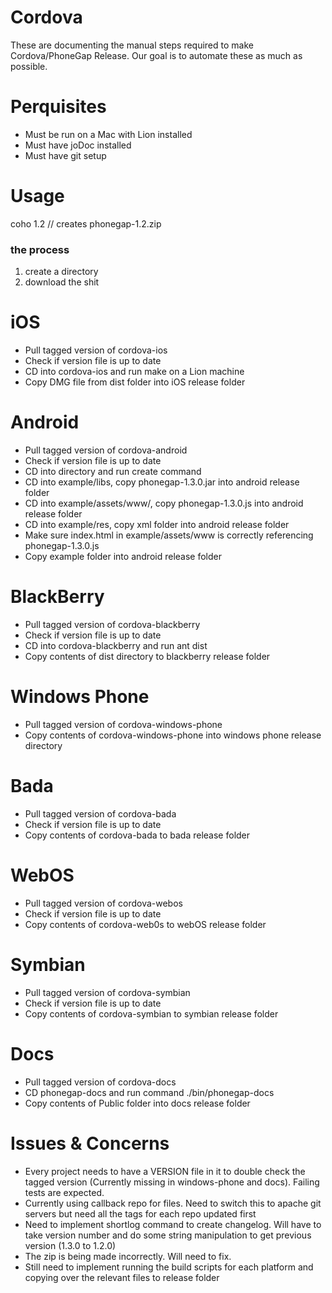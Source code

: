 Cordova
=======

These are documenting the manual steps required to make Cordova/PhoneGap Release. Our goal is to automate these as much as possible.

Perquisites
===========
 - Must be run on a Mac with Lion installed
 - Must have joDoc installed
 - Must have git setup

Usage
=====

   coho 1.2
   // creates phonegap-1.2.zip


### the process


1. create a directory
2. download the shit


iOS
===
 - Pull tagged version of cordova-ios 
 - Check if version file is up to date
 - CD into cordova-ios and run make on a Lion machine
 - Copy DMG file from dist folder into iOS release folder


Android
=======
 - Pull tagged version of cordova-android
 - Check if version file is up to date
 - CD into directory and run create command
 - CD into example/libs, copy phonegap-1.3.0.jar into android release folder
 - CD into example/assets/www/, copy phonegap-1.3.0.js into android release folder
 - CD into example/res, copy xml folder into android release folder
 - Make sure index.html in example/assets/www is correctly referencing phonegap-1.3.0.js
 - Copy example folder into android release folder


BlackBerry
==========
 - Pull tagged version of cordova-blackberry
 - Check if version file is up to date
 - CD into cordova-blackberry and run ant dist
 - Copy contents of dist directory to blackberry release folder
 
Windows Phone
=============
 - Pull tagged version of cordova-windows-phone
 - Copy contents of cordova-windows-phone into windows phone release directory

Bada
====
 - Pull tagged version of cordova-bada 
 - Check if version file is up to date
 - Copy contents of cordova-bada to bada release folder


WebOS
=====
 - Pull tagged version of cordova-webos
 - Check if version file is up to date
 - Copy contents of cordova-web0s to webOS release folder 


Symbian
=======
 - Pull tagged version of cordova-symbian
 - Check if version file is up to date
 - Copy contents of cordova-symbian to symbian release folder


Docs
====
 - Pull tagged version of cordova-docs
 - CD phonegap-docs and run command ./bin/phonegap-docs
 - Copy contents of Public folder into docs release folder

Issues & Concerns
=================
 - Every project needs to have a VERSION file in it to double check the tagged version (Currently missing in windows-phone and docs). Failing tests are expected.
 - Currently using callback repo for files. Need to switch this to apache git servers but need all the tags for each repo updated first
 - Need to implement shortlog command to create changelog. Will have to take version number and do some string manipulation to get previous version (1.3.0 to 1.2.0)
 - The zip is being made incorrectly. Will need to fix.
 - Still need to implement running the build scripts for each platform and copying over the relevant files to release folder